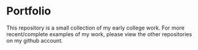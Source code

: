 # Portfolio

This repository is a small collection of my early college work.
For more recent/complete examples of my work, please view the other repositories on my github account.
